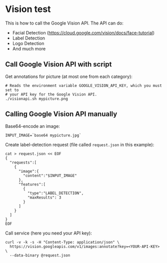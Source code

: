 # Vision test

This is how to call the Google Vision API. The API can do:

* Facial Detection (https://cloud.google.com/vision/docs/face-tutorial)
* Label Detection
* Logo Detection
* And much more

## Call Google Vision API with script

Get annotations for picture (at most one from each category):

```
# Reads the environment variable GOOGLE_VISION_API_KEY, which you must set to
# your API key for the Google Vision API.
./visionapi.sh mypicture.png
```

## Calling Google Vision API manually

Base64-encode an image:

```
INPUT_IMAGE=`base64 mypicture.jpg`
```

Create label-detection request (file called `request.json` in this example):

```
cat > request.json << EOF
{
  "requests":[
    {
      "image":{
        "content":"$INPUT_IMAGE"
      },
      "features":[
        {
          "type":"LABEL_DETECTION",
          "maxResults": 3
        }
      ]
    }
  ]
}
EOF
```

Call service (here you need your API key):

```
curl -v -k -s -H "Content-Type: application/json" \
  https://vision.googleapis.com/v1/images:annotate?key=<YOUR-API-KEY> \
  --data-binary @request.json
```
